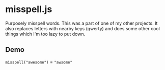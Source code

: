 # misspell.js
Purposely misspell words. This was a part of one of my other projects. It also replaces letters with nearby keys (qwerty) and does some other cool things which I'm too lazy to put down.
## Demo
`
misspell("awesome")
` = 
`"awsome"`
